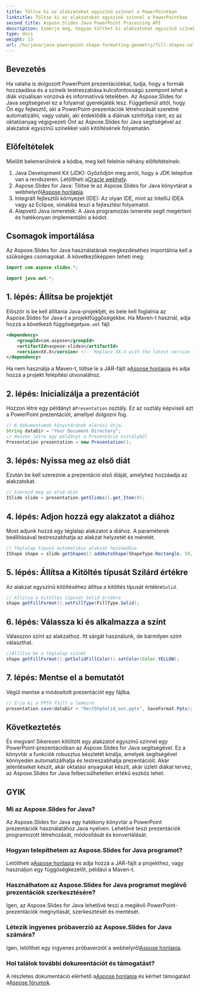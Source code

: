 ```yaml
---
title: Töltse ki az alakzatokat egyszínű színnel a PowerPointban
linktitle: Töltse ki az alakzatokat egyszínű színnel a PowerPointban
second_title: Aspose.Slides Java PowerPoint Processing API
description: Ismerje meg, hogyan tölthet ki alakzatokat egyszínű színekkel a PowerPointban az Aspose.Slides for Java segítségével. Lépésről lépésre szóló útmutató fejlesztőknek.
type: docs
weight: 13
url: /hu/java/java-powerpoint-shape-formatting-geometry/fill-shapes-solid-color-powerpoint/
---
```

## Bevezetés
Ha valaha is dolgozott PowerPoint prezentációkkal, tudja, hogy a formák hozzáadása és a színeik testreszabása kulcsfontosságú szempont lehet a diák vizuálisan vonzóvá és informatívvá tételében. Az Aspose.Slides for Java segítségével ez a folyamat gyerekjáték lesz. Függetlenül attól, hogy Ön egy fejlesztő, aki a PowerPoint-prezentációk létrehozását szeretné automatizálni, vagy valaki, aki érdeklődik a diáinak színfoltja iránt, ez az oktatóanyag végigvezeti Önt az Aspose.Slides for Java segítségével az alakzatok egyszínű színekkel való kitöltésének folyamatán.
## Előfeltételek
Mielőtt belemerülnénk a kódba, meg kell felelnie néhány előfeltételnek:
1.  Java Development Kit (JDK): Győződjön meg arról, hogy a JDK telepítve van a rendszeren. Letöltheti a[Oracle webhely](https://www.oracle.com/java/technologies/javase-downloads.html).
2.  Aspose.Slides for Java: Töltse le az Aspose.Slides for Java könyvtárat a webhelyről[Aspose honlapja](https://releases.aspose.com/slides/java/).
3. Integrált fejlesztői környezet (IDE): Az olyan IDE, mint az IntelliJ IDEA vagy az Eclipse, simábbá teszi a fejlesztési folyamatot.
4. Alapvető Java ismeretek: A Java programozás ismerete segít megérteni és hatékonyan implementálni a kódot.

## Csomagok importálása
Az Aspose.Slides for Java használatának megkezdéséhez importálnia kell a szükséges csomagokat. A következőképpen teheti meg:
```java
import com.aspose.slides.*;

import java.awt.*;
```
## 1. lépés: Állítsa be projektjét
 Először is be kell állítania Java-projektjét, és bele kell foglalnia az Aspose.Slides for Java-t a projektfüggőségekbe. Ha Maven-t használ, adja hozzá a következő függőséget`pom.xml` fájl:
```xml
<dependency>
    <groupId>com.aspose</groupId>
    <artifactId>aspose-slides</artifactId>
    <version>XX.X</version> <!-- Replace XX.X with the latest version -->
</dependency>
```
 Ha nem használja a Maven-t, töltse le a JAR-fájlt a[Aspose honlapja](https://releases.aspose.com/slides/java/) és adja hozzá a projekt felépítési útvonalához.
## 2. lépés: Inicializálja a prezentációt
 Hozzon létre egy példányt a`Presentation` osztály. Ez az osztály képviseli azt a PowerPoint prezentációt, amellyel dolgozni fog.
```java
// A dokumentumok könyvtárának elérési útja.
String dataDir = "Your Document Directory";
// Hozzon létre egy példányt a Prezentáció osztályból
Presentation presentation = new Presentation();
```
## 3. lépés: Nyissa meg az első diát
Ezután be kell szereznie a prezentáció első diáját, amelyhez hozzáadja az alakzatokat.
```java
// Szerezd meg az első diát
ISlide slide = presentation.getSlides().get_Item(0);
```
## 4. lépés: Adjon hozzá egy alakzatot a diához
Most adjunk hozzá egy téglalap alakzatot a diához. A paraméterek beállításával testreszabhatja az alakzat helyzetét és méretét.
```java
// Téglalap típusú automatikus alakzat hozzáadása
IShape shape = slide.getShapes().addAutoShape(ShapeType.Rectangle, 50, 150, 75, 150);
```
## 5. lépés: Állítsa a Kitöltés típusát Szilárd értékre
 Az alakzat egyszínű kitöltéséhez állítsa a kitöltés típusát értékre`Solid`.
```java
// Állítsa a kitöltés típusát Solid értékre
shape.getFillFormat().setFillType(FillType.Solid);
```
## 6. lépés: Válassza ki és alkalmazza a színt
Válasszon színt az alakzathoz. Itt sárgát használunk, de bármilyen színt választhat.
```java
//Állítsa be a téglalap színét
shape.getFillFormat().getSolidFillColor().setColor(Color.YELLOW);
```
## 7. lépés: Mentse el a bemutatót
Végül mentse a módosított prezentációt egy fájlba.
```java
// Írja ki a PPTX fájlt a lemezre
presentation.save(dataDir + "RectShpSolid_out.pptx", SaveFormat.Pptx);
```

## Következtetés
És megvan! Sikeresen kitöltött egy alakzatot egyszínű színnel egy PowerPoint-prezentációban az Aspose.Slides for Java segítségével. Ez a könyvtár a funkciók robusztus készletét kínálja, amelyek segítségével könnyedén automatizálhatja és testreszabhatja prezentációit. Akár jelentéseket készít, akár oktatási anyagokat készít, akár üzleti diákat tervez, az Aspose.Slides for Java felbecsülhetetlen értékű eszköz lehet.
## GYIK
### Mi az Aspose.Slides for Java?
Az Aspose.Slides for Java egy hatékony könyvtár a PowerPoint prezentációk használatához Java nyelven. Lehetővé teszi prezentációk programozott létrehozását, módosítását és konvertálását.
### Hogyan telepíthetem az Aspose.Slides for Java programot?
 Letöltheti a[Aspose honlapja](https://releases.aspose.com/slides/java/) és adja hozzá a JAR-fájlt a projekthez, vagy használjon egy függőségkezelőt, például a Maven-t.
### Használhatom az Aspose.Slides for Java programot meglévő prezentációk szerkesztésére?
Igen, az Aspose.Slides for Java lehetővé teszi a meglévő PowerPoint-prezentációk megnyitását, szerkesztését és mentését.
### Létezik ingyenes próbaverzió az Aspose.Slides for Java számára?
 Igen, letölthet egy ingyenes próbaverziót a webhelyről[Aspose honlapja](https://releases.aspose.com/).
### Hol találok további dokumentációt és támogatást?
 A részletes dokumentáció elérhető a[Aspose honlapja](https://reference.aspose.com/slides/java/) és kérhet támogatást a[Aspose fórumok](https://forum.aspose.com/c/slides/11).